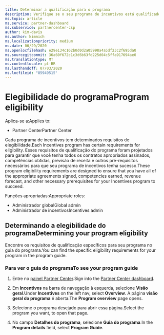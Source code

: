 ```yaml
---
title: Determinar a qualificação para o programa
description: Verifique se o seu programa de incentivos está qualificado para que você possa ser pago.
ms.topic: article
ms.service: partner-dashboard
ms.subservice: partnercenter-csp
author: kim-davis
ms.author: kimnich
ms.localizationpriority: medium
ms.date: 06/29/2020
ms.openlocfilehash: e29e134c162b0d0d2a05998a4a5df23c2f695da0
ms.sourcegitcommit: 36a60f672c1c3d6b63fd225d04c5ffa917694ae0
ms.translationtype: MT
ms.contentlocale: pt-BR
ms.lasthandoff: 07/03/2020
ms.locfileid: "85949515"
---
```

# <a name="program-eligibility"></a><span data-ttu-id="445a8-103">Elegibilidade do programa</span><span class="sxs-lookup"><span data-stu-id="445a8-103">Program eligibility</span></span>

<span data-ttu-id="445a8-104">Aplica-se a:</span><span class="sxs-lookup"><span data-stu-id="445a8-104">Applies to:</span></span>

- <span data-ttu-id="445a8-105">Partner Center</span><span class="sxs-lookup"><span data-stu-id="445a8-105">Partner Center</span></span>

<span data-ttu-id="445a8-106">Cada programa de incentivos tem determinados requisitos de elegibilidade.</span><span class="sxs-lookup"><span data-stu-id="445a8-106">Each Incentives program has certain requirements for eligibility.</span></span> <span data-ttu-id="445a8-107">Esses requisitos de qualificação do programa foram projetados para garantir que você tenha todos os contratos apropriados assinados, competências obtidas, previsão de receita e outros pré-requisitos necessários para que seu programa de incentivos tenha sucesso.</span><span class="sxs-lookup"><span data-stu-id="445a8-107">These program eligibility requirements are designed to ensure that you have all of the appropriate agreements signed, competencies earned, revenue forecast, and other necessary prerequisites for your Incentives program to succeed.</span></span>

<span data-ttu-id="445a8-108">Funções apropriadas:</span><span class="sxs-lookup"><span data-stu-id="445a8-108">Appropriate roles:</span></span>

- <span data-ttu-id="445a8-109">Administrador global</span><span class="sxs-lookup"><span data-stu-id="445a8-109">Global admin</span></span>
- <span data-ttu-id="445a8-110">Administrador de incentivos</span><span class="sxs-lookup"><span data-stu-id="445a8-110">Incentives admin</span></span>

## <a name="determining-your-program-eligibility"></a><span data-ttu-id="445a8-111">Determinando a elegibilidade do programa</span><span class="sxs-lookup"><span data-stu-id="445a8-111">Determining your program eligibility</span></span>

<span data-ttu-id="445a8-112">Encontre os requisitos de qualificação específicos para seu programa no guia do programa.</span><span class="sxs-lookup"><span data-stu-id="445a8-112">You can find the specific eligibility requirements for your program in the program guide.</span></span> 

### <a name="to-see-your-program-guide"></a><span data-ttu-id="445a8-113">Para ver o guia do programa</span><span class="sxs-lookup"><span data-stu-id="445a8-113">To see your program guide</span></span>

1. <span data-ttu-id="445a8-114">Entre no [painel Partner Center](https://partner.microsoft.com/dashboard/).</span><span class="sxs-lookup"><span data-stu-id="445a8-114">Sign into the [Partner Center dashboard](https://partner.microsoft.com/dashboard/).</span></span>

2. <span data-ttu-id="445a8-115">Em **Incentivos** na barra de navegação à esquerda, selecione **Visão geral**.</span><span class="sxs-lookup"><span data-stu-id="445a8-115">Under **Incentives** on the left nav, select **Overview**.</span></span> <span data-ttu-id="445a8-116">A página **visão geral do programa** é aberta.</span><span class="sxs-lookup"><span data-stu-id="445a8-116">The **Program overview** page opens.</span></span>

3. <span data-ttu-id="445a8-117">Selecione o programa desejado para abrir essa página.</span><span class="sxs-lookup"><span data-stu-id="445a8-117">Select the program you want, to open that page.</span></span>

4. <span data-ttu-id="445a8-118">No campo **Detalhes do programa**, selecione **Guia do programa**.</span><span class="sxs-lookup"><span data-stu-id="445a8-118">In the **Program details** field, select **Program Guide**.</span></span>
